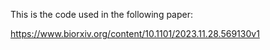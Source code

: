 This is the code used in the following paper:

https://www.biorxiv.org/content/10.1101/2023.11.28.569130v1
